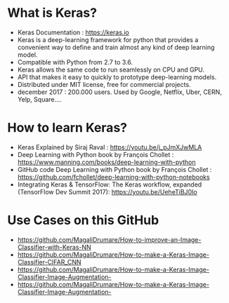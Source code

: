 # What is Keras? 
* Keras Documentation : https://keras.io 
* Keras is a deep-learning framework for python that provides a convenient way to define and train almost any kind of deep learning model. 
* Compatible with Python from 2.7 to 3.6. 
* Keras allows the same code to run seamlessly on CPU and GPU. 
* API that makes it easy to quickly to prototype deep-learning models. 
* Distributed under MIT license, free for commercial projects. 
* december 2017 : 200.000 users. Used by Google, Netflix, Uber, CERN, Yelp, Square....


# How to learn Keras? 
* Keras Explained by Siraj Raval : https://youtu.be/j_pJmXJwMLA
* Deep Learning with Python book by François Chollet : https://www.manning.com/books/deep-learning-with-python
* GitHub code Deep Learning with Python book by François Chollet : https://github.com/fchollet/deep-learning-with-python-notebooks
* Integrating Keras & TensorFlow: The Keras workflow, expanded (TensorFlow Dev Summit 2017): https://youtu.be/UeheTiBJ0Io


# Use Cases on this GitHub 
* https://github.com/MagaliDrumare/How-to-improve-an-Image-Classifier-with-Keras-NN
* https://github.com/MagaliDrumare/How-to-make-a-Keras-Image-Classifier-CIFAR_CNN
* https://github.com/MagaliDrumare/How-to-make-a-Keras-Image-Classifier-Image-Augmentation-
* https://github.com/MagaliDrumare/How-to-make-a-Keras-Image-Classifier-Image-Augmentation-


